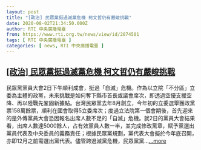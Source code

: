 ```yaml
---
layout: post
title: "[政治] 民眾黨挺過滅黨危機 柯文哲仍有嚴峻挑戰"
date: 2020-08-02T21:34:50.000Z
author: RTI 中央廣播電臺
from: https://www.rti.org.tw/news/view/id/2074501
tags: [ RTI 中央廣播電臺 ]
categories: [ news, RTI 中央廣播電臺 ]
---
```

<!--1596404090000-->
[[政治] 民眾黨挺過滅黨危機 柯文哲仍有嚴峻挑戰](https://www.rti.org.tw/news/view/id/2074501)
------

<div>
民眾黨黨員大會2日下午順利成會，挺過「自滅」危機。作為以立院「不分區」立委為主體的政黨，未來挑戰是如何奪下縣市首長或議會席次，即透過空優支援空降、再以陸戰先鞏固新據點。台灣民眾黨去年8月創立，今年初的立委選舉獲政黨票158萬餘票，順利在國會取得5立委席次；度過立法院第一個會期後，首先迎來的是外傳黨員大會恐因報名出席人數不足的「自滅」危機。就2日的黨員大會結果看，出席人數達5000餘人，占有效黨員人數一半，並完成修改黨章，賦予黨選出黨員代表及中央委員的義務責任；根據民眾黨規劃，黨代表大會擬於今年底召開，亦即12月之前需選出黨代表。儘管跨過滅黨危機，民眾黨黨...<a target="_blank" href="https://www.rti.org.tw/news/view/id/2074501">...more</a>
</div>
